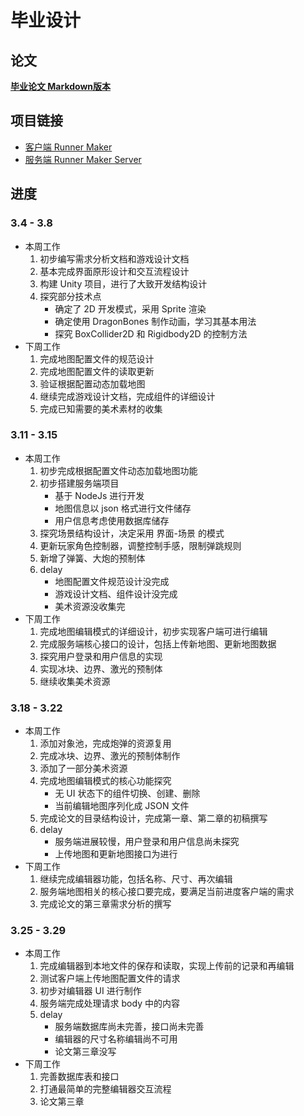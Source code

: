 # 毕业设计

## 论文
**[毕业论文 Markdown版本](https://github.com/WhiskyHou/GraduationPaper/blob/master/4-%E8%AE%BA%E6%96%87%EF%BC%88MarkDown%EF%BC%89.md)**

## 项目链接
* [客户端 Runner Maker](https://github.com/WhiskyHou/RunnerMaker)
* [服务端 Runner Maker Server](https://github.com/WhiskyHou/RunnerMakerServer)

## 进度
### 3.4 - 3.8
* 本周工作
    1. 初步编写需求分析文档和游戏设计文档
    2. 基本完成界面原形设计和交互流程设计
    3. 构建 Unity 项目，进行了大致开发结构设计
    4. 探究部分技术点
        * 确定了 2D 开发模式，采用 Sprite 渲染
        * 确定使用 DragonBones 制作动画，学习其基本用法
        * 探究 BoxCollider2D 和 Rigidbody2D 的控制方法
* 下周工作
    1. 完成地图配置文件的规范设计
    2. 完成地图配置文件的读取更新
    3. 验证根据配置动态加载地图
    4. 继续完成游戏设计文档，完成组件的详细设计
    5. 完成已知需要的美术素材的收集

### 3.11 - 3.15
* 本周工作
    1. 初步完成根据配置文件动态加载地图功能
    2. 初步搭建服务端项目
        * 基于 NodeJs 进行开发
        * 地图信息以 json 格式进行文件储存
        * 用户信息考虑使用数据库储存
    3. 探究场景结构设计，决定采用 界面-场景 的模式
    4. 更新玩家角色控制器，调整控制手感，限制弹跳规则
    5. 新增了弹簧、大炮的预制体
    6. delay
        * 地图配置文件规范设计没完成
        * 游戏设计文档、组件设计没完成
        * 美术资源没收集完
* 下周工作
    1. 完成地图编辑模式的详细设计，初步实现客户端可进行编辑
    2. 完成服务端核心接口的设计，包括上传新地图、更新地图数据
    3. 探究用户登录和用户信息的实现
    4. 实现冰块、边界、激光的预制体
    5. 继续收集美术资源

### 3.18 - 3.22
* 本周工作
    1. 添加对象池，完成炮弹的资源复用
    2. 完成冰块、边界、激光的预制体制作
    3. 添加了一部分美术资源
    4. 完成地图编辑模式的核心功能探究
        * 无 UI 状态下的组件切换、创建、删除
        * 当前编辑地图序列化成 JSON 文件
    5. 完成论文的目录结构设计，完成第一章、第二章的初稿撰写
    6. delay
        * 服务端进展较慢，用户登录和用户信息尚未探究
        * 上传地图和更新地图接口为进行
* 下周工作
    1. 继续完成编辑器功能，包括名称、尺寸、再次编辑
    2. 服务端地图相关的核心接口要完成，要满足当前进度客户端的需求
    3. 完成论文的第三章需求分析的撰写

### 3.25 - 3.29
* 本周工作
    1. 完成编辑器到本地文件的保存和读取，实现上传前的记录和再编辑
    2. 测试客户端上传地图配置文件的请求
    3. 初步对编辑器 UI 进行制作
    4. 服务端完成处理请求 body 中的内容
    5. delay
        * 服务端数据库尚未完善，接口尚未完善
        * 编辑器的尺寸名称编辑尚不可用
        * 论文第三章没写
* 下周工作
    1. 完善数据库表和接口
    2. 打通最简单的完整编辑器交互流程
    3. 论文第三章